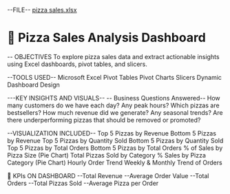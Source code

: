 --FILE-- [pizza sales.xlsx](https://docs.google.com/spreadsheets/d/1ENjFYjbSZMNUarJ4qnQcPLqnodglyxOb/edit?usp=drive_link&ouid=115541741140343341181&rtpof=true&sd=true)
# 🍕 Pizza Sales Analysis Dashboard

-- OBJECTIVES
  To explore pizza sales data and extract actionable insights using Excel dashboards, pivot tables, and slicers.

--TOOLS USED--
  Microsoft Excel
  Pivot Tables
  Pivot Charts
  Slicers
  Dynamic Dashboard Design

---KEY INSIGHTS AND VISUALS--
-- Business Questions Answered--
   How many customers do we have each day? Any peak hours?
   Which pizzas are bestsellers?
   How much revenue did we generate? Any seasonal trends?
   Are there underperforming pizzas that should be removed or promoted?

--VISUALIZATION INCLUDED--
  Top 5 Pizzas by Revenue
  Bottom 5 Pizzas by Revenue
  Top 5 Pizzas by Quantity Sold
  Bottom 5 Pizzas by Quantity Sold
  Top 5 Pizzas by Total Orders
  Bottom 5 Pizzas by Total Orders
  % of Sales by Pizza Size (Pie Chart)
  Total Pizzas Sold by Category
  % Sales by Pizza Category (Pie Chart)
  Hourly Order Trend
  Weekly & Monthly Trend of Orders

📌 KPIs ON DASHBOARD
 --Total Revenue
 --Average Order Value
 --Total Orders
 --Total Pizzas Sold
 --Average Pizza per Order
